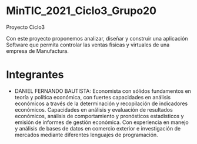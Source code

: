 # MinTIC_2021_Ciclo3_Grupo20
Proyecto Ciclo3

Con este proyecto proponemos analizar, diseñar y construir una aplicación Software que permita controlar las ventas fisicas y virtuales de una empresa de Manufactura.

# Integrantes
 - DANIEL FERNANDO BAUTISTA: Economista con sólidos fundamentos en
teoría y política económica, con fuertes
capacidades en análisis económicos a
través de la determinación y recopilación de
indicadores económicos. Capacidades en
análisis y evaluación de resultados
económicos, análisis de comportamiento y
pronósticos estadísticos y emisión de
informes de gestión económica. Con
experiencia en manejo y análisis de bases
de datos en comercio exterior e
investigación de mercados mediante
diferentes lenguajes de programación.
